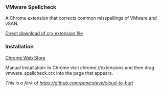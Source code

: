 ### VMware Spellcheck

A Chrome extension that corrects common misspellings of VMware and vSAN.

[Direct download of crx extension file](https://github.com/drew-russell/vmware_spellcheck/blob/master/vmware_spellcheck.crx?raw=true)

### Installation

[Chrome Web Store](https://chrome.google.com/webstore/detail/VMware-spellcheck/gljbpadelpmjkliaenjfelbggjkffhkk/related)

Manual Installation: In Chrome visit chrome://extensions and then drag vmware_spellcheck.crx into the page that appears.

_This is a fork of https://github.com/panicsteve/cloud-to-butt_
